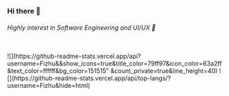 ### Hi there 👋
###### Highly interest in Software Engineering and UI/UX 🙌
</br>
![](https://github-readme-stats.vercel.app/api?username=Fizhu&&show_icons=true&title_color=79ff97&icon_color=63a2ff&text_color=ffffff&bg_color=151515" &count_private=true&line_height=40)
![](https://github-readme-stats.vercel.app/api/top-langs/?username=Fizhu&hide=html)
